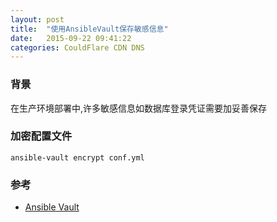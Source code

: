 ```yaml
---
layout: post
title:  "使用AnsibleVault保存敏感信息"
date:   2015-09-22 09:41:22
categories: CouldFlare CDN DNS
---
```


### 背景
在生产环境部署中,许多敏感信息如数据库登录凭证需要加妥善保存

### 加密配置文件
```
ansible-vault encrypt conf.yml
```

### 参考
+ [Ansible Vault](https://docs.ansible.com/ansible/2.6/user_guide/vault.html)
